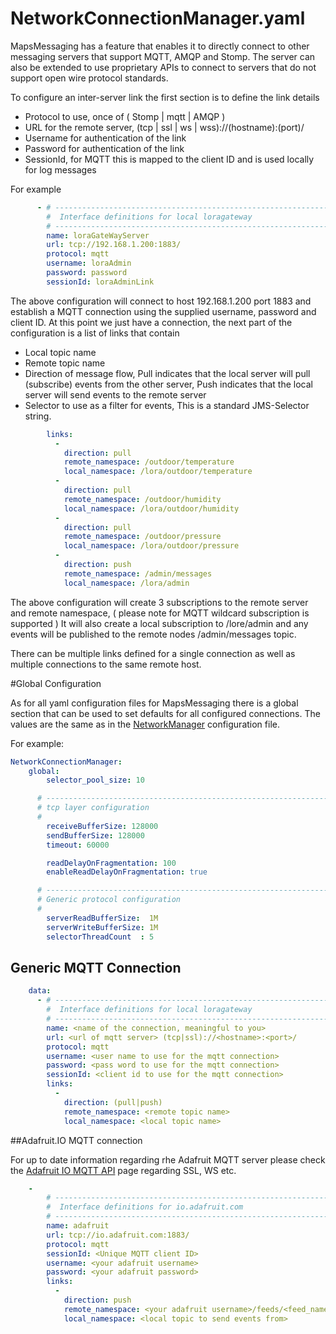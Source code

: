 # NetworkConnectionManager.yaml

MapsMessaging has a feature that enables it to directly connect to other messaging servers that support MQTT, AMQP and Stomp. The server can also be extended to use proprietary APIs to connect to servers that do not support open wire protocol standards.

To configure an inter-server link the first section is to define the link details

* Protocol to use, once of ( Stomp | mqtt | AMQP )
* URL for the remote server, (tcp | ssl | ws | wss)://(hostname):(port)/
* Username for authentication of the link
* Password for authentication of the link
* SessionId, for MQTT this is mapped to the client ID and is used locally for log messages

For example

```yaml
      - # ---------------------------------------------------------------------------------------------------------
        #  Interface definitions for local loragateway
        # ---------------------------------------------------------------------------------------------------------
        name: loraGateWayServer
        url: tcp://192.168.1.200:1883/
        protocol: mqtt
        username: loraAdmin
        password: password
        sessionId: loraAdminLink
```

The above configuration will connect to host 192.168.1.200 port 1883 and establish a MQTT connection using the supplied username, password and client ID.
At this point we just have a connection, the next part of the configuration is a list of links that contain 

* Local topic name
* Remote topic name
* Direction of message flow, Pull indicates that the local server will pull (subscribe) events from the other server, Push indicates that the local server will send events to the remote server
* Selector to use as a filter for events, This is a standard JMS-Selector string.

```yaml
        links:
          -
            direction: pull 
            remote_namespace: /outdoor/temperature
            local_namespace: /lora/outdoor/temperature
          -
            direction: pull
            remote_namespace: /outdoor/humidity
            local_namespace: /lora/outdoor/humidity
          -
            direction: pull
            remote_namespace: /outdoor/pressure
            local_namespace: /lora/outdoor/pressure
          -
            direction: push
            remote_namespace: /admin/messages
            local_namespace: /lora/admin
```
The above configuration will create 3 subscriptions to the remote server and remote namespace, ( please note for MQTT wildcard subscription is supported )
It will also create a local subscription to /lore/admin and any events will be published to the remote nodes /admin/messages topic.

There can be multiple links defined for a single connection as well as multiple connections to the same remote host.



#Global Configuration

As for all yaml configuration files for MapsMessaging there is a global section that can be used to set defaults for all configured connections. The values are the same as in the [NetworkManager](NetworkManager_Config.md) configuration file.

For example:

```yaml
NetworkConnectionManager:
    global:
        selector_pool_size: 10

      # ---------------------------------------------------------------------------------------------------------
      # tcp layer configuration
      #
        receiveBufferSize: 128000
        sendBufferSize: 128000
        timeout: 60000

        readDelayOnFragmentation: 100
        enableReadDelayOnFragmentation: true

      # ---------------------------------------------------------------------------------------------------------
      # Generic protocol configuration
      #
        serverReadBufferSize:  1M
        serverWriteBufferSize: 1M
        selectorThreadCount  : 5
```


## Generic MQTT Connection

```yaml
    data:
      - # ---------------------------------------------------------------------------------------------------------
        #  Interface definitions for local loragateway
        # ---------------------------------------------------------------------------------------------------------
        name: <name of the connection, meaningful to you>
        url: <url of mqtt server> (tcp|ssl)://<hostname>:<port>/
        protocol: mqtt
        username: <user name to use for the mqtt connection>
        password: <pass word to use for the mqtt connection>
        sessionId: <client id to use for the mqtt connection>
        links:
          -
            direction: (pull|push) 
            remote_namespace: <remote topic name>
            local_namespace: <local topic name>
```

##Adafruit.IO MQTT connection

For up to date information regarding rhe Adafruit MQTT server please check the [Adafruit IO MQTT API](https://io.adafruit.com/api/docs/mqtt.html#adafruit-io-mqtt-api) page regarding SSL, WS etc.

```yaml
    -
        # ---------------------------------------------------------------------------------------------------------
        #  Interface definitions for io.adafruit.com
        # ---------------------------------------------------------------------------------------------------------
        name: adafruit
        url: tcp://io.adafruit.com:1883/
        protocol: mqtt
        sessionId: <Unique MQTT client ID>
        username: <your adafruit username>
        password: <your adafruit password>
        links:
          -
            direction: push
            remote_namespace: <your adafruit username>/feeds/<feed_name>/json
            local_namespace: <local topic to send events from>
```
